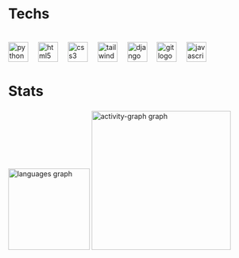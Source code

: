 <h1 align="left">Techs</h1>

###

<br clear="both">

<div align="left">
  <img src="https://skillicons.dev/icons?i=py" height="40" alt="python logo"  />
  <img width="12" />
  <img src="https://skillicons.dev/icons?i=html" height="40" alt="html5 logo"  />
  <img width="12" />
  <img src="https://skillicons.dev/icons?i=css" height="40" alt="css3 logo"  />
  <img width="12" />
  <img src="https://skillicons.dev/icons?i=tailwind" height="40" alt="tailwindcss logo"  />
  <img width="12" />
  <img src="https://skillicons.dev/icons?i=django" height="40" alt="django logo"  />
  <img width="12" />
  <img src="https://skillicons.dev/icons?i=git" height="40" alt="git logo"  />
  <img width="12" />
  <img src="https://skillicons.dev/icons?i=js" height="40" alt="javascript logo"  />
</div>

###

<h1 align="left">Stats</h1>

###

<div align="left">
  <img src="https://github-readme-stats.vercel.app/api/top-langs?username=gabrielleaosb&locale=en&hide_title=false&layout=compact&card_width=320&langs_count=5&theme=omni&hide_border=true&order=2" height="164" alt="languages graph"  />
  <img src="https://github-readme-activity-graph.vercel.app/graph?username=gabrielleaosb&radius=16&theme=tokyo-night&area=true&order=5&hide_border=true&custom_title=Contribution&hide_title=false" height="280" alt="activity-graph graph"  />
</div>

###

